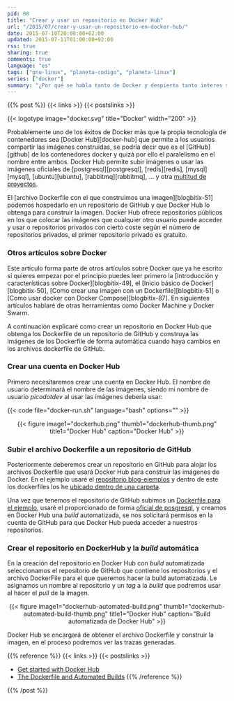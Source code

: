 ```yaml
---
pid: 88
title: "Crear y usar un repositorio en Docker Hub"
url: "/2015/07/crear-y-usar-un-repositorio-en-docker-hub/"
date: 2015-07-10T20:00:00+02:00
updated: 2015-07-11T01:00:00+02:00
rss: true
sharing: true
comments: true
language: "es"
tags: ["gnu-linux", "planeta-codigo", "planeta-linux"]
series: ["docker"]
summary: "¿Por qué se habla tanto de Docker y despierta tanto interes si la tecnología ya existía desde hace tiempo tanto en otros sistemas operativos como en Linux? Uno de los éxitos que ha contribuido a ellos es Docker Hub, un repositorio de imágenes en el que cualquiera puede contribuir con las suyas. Esto hace que pueda encontrarse cualquier herramienta de las populares y empezar a usarlas en muy pocos minutos."
---
```


{{% post %}}
{{< links >}}
{{< postslinks >}}

{{< logotype image="docker.svg" title="Docker" width="200" >}}

Probablemente uno de los éxitos de Docker más que la propia tecnología de contenedores sea [Docker Hub][docker-hub] que permite a los usuarios compartir las imágenes construidas, se podría decir que es el [GitHub][github] de los contenedores docker y quizá por ello el paralelismo en el nombre entre ambos. Docker Hub permite subir imágenes o usar las imágenes oficiales de [postgresql][postgresql], [redis][redis], [mysql][mysql], [ubuntu][ubuntu], [rabbitmq][rabbitmq], ... y otra [multitud de proyectos](https://registry.hub.docker.com/).

El [archivo Dockerfile con el que construimos una imagen][blogbitix-51] podemos hospedarlo en un repositorio de GitHub y que Docker Hub lo obtenga para construir la imagen. Docker Hub ofrece repositorios públicos en los que colocar las imágenes que cualquier otro usuario puede acceder y usar o repositorios privados con cierto coste según el número de repositorios privados, el primer repositorio privado es gratuito.

### Otros artículos sobre Docker

Este artículo forma parte de otros artículos sobre Docker que ya he escrito si quieres empezar por el principio puedes leer primero la [Introducción y características sobre Docker][blogbitix-49], el [Inicio básico de Docker][blogbitix-50], [Como crear una imagen con un Dockerfile][blogbitix-51] o [Como usar docker con Docker Compose][blogbitix-87]. En siguientes artículos hablaré de otras herramientas como Docker Machine y Docker Swarm.

A continuación explicaré como crear un repositorio en Docker Hub que obtenga los Dockerfile de un repositorio de GitHub y construya las imágenes de los Dockerfile de forma automática cuando haya cambios en los archivos dockerfile de GitHub.

### Crear una cuenta en Docker Hub

Primero necesitaremos crear una cuenta en Docker Hub. El nombre de usuario determinará el nombre de las imágenes, siendo mi nombre de usuario _picodotdev_ al usar las imágenes debería usar:

{{< code file="docker-run.sh" language="bash" options="" >}}

<div class="media" style="text-align: center;">
    {{< figure
        image1="dockerhub.png" thumb1="dockerhub-thumb.png" title1="Docker Hub"
        caption="Docker Hub" >}}
</div>

### Subir el archivo Dockerfile a un repositorio de GitHub

Posteriormente deberemos crear un repositorio en GitHub para alojar los archivos Dockerfile que usará Docker Hub para construir las imágenes de Docker. En el ejemplo usaré el [repositorio blog-ejemplos](https://github.com/picodotdev/blog-ejemplos/tree/master/DockerHub) y dentro de este los dockerfiles los he [ubicado dentro de una carpeta](https://github.com/picodotdev/blog-ejemplos/tree/master/DockerHub/postgres/9.4).

Una vez que tenemos el repositorio de GitHub subimos un [Dockerfile para el ejemplo](https://github.com/picodotdev/blog-ejemplos/blob/master/DockerHub/postgres/9.4/Dockerfile), usaré el proporcionado de forma [oficial de posgresql](https://registry.hub.docker.com/_/postgres/), y creamos en Docker Hub una _build_ automatizada, se nos solicitará permisos en la cuenta de GitHub para que Docker Hub pueda acceder a nuestros repositorios.

### Crear el repositorio en DockerHub y la _build_ automática

En la creación del repositorio en Docker Hub con _build_ automatizada seleccionamos el repositorio de GitHub que contiene los repositorios y el archivo DockerFile para el que queremos hacer la build automatizada. Le asignamos un nombre al repositorio y un _tag_ a la _build_ que podremos usar al hacer el _pull_ de la imagen.

<div class="media" style="text-align: center;">
    {{< figure
        image1="dockerhub-automated-build.png" thumb1="dockerhub-automated-build-thumb.png" title1="Docker Hub"
        caption="Build automatizada de Docker Hub" >}}
</div>

Docker Hub se encargará de obtener el archivo Dockerfile y construir la imagen, en el proceso podremos ver las trazas generadas.

{{% reference %}}
{{< links >}}
{{< postslinks >}}
* [Get started with Docker Hub](https://docs.docker.com/userguide/dockerrepos/)
* [The Dockerfile and Automated Builds](http://docs.docker.com/docker-hub/builds/#the-dockerfile-and-automated-builds)
{{% /reference %}}

{{% /post %}}
